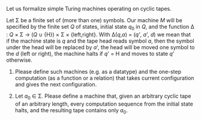 Let us formalize simple Turing machines operating on cyclic tapes.

Let Σ be a finite set of (more than one) symbols.
Our machine *M* will be specified by
the finite set *Q* of states,
initial state *q*<sub>0</sub> in *Q*, and
the function Δ : *Q* × Σ → (*Q* ∪ {H}) × Σ × {left,right}.
With Δ(*q*,*a*) = (*q'*, *a*', *d*)
we mean that
if the machine state is *q* and the tape head reads symbol *a*,
then the symbol under the head will be replaced by *a*',
the head will be moved one symbol to the *d* (left or right),
the machine halts if *q*' = H and moves to state *q*' otherwise.

1. Please define such machines (e.g. as a datatype) and the one-step computation
(as a function or a relation)
that takes current configuration and gives the next configuration.

2. Let *a*<sub>0</sub> ∈ Σ.
Please define a machine that,
given an arbitrary cyclic tape of an arbitrary length, 
every computation sequence from the initial state halts,
and the resulting tape contains only *a*<sub>0</sub>.

